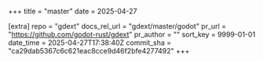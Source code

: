 +++
title = "master"
date = 2025-04-27

[extra]
repo = "gdext"
docs_rel_url = "gdext/master/godot"
pr_url = "https://github.com/godot-rust/gdext"
pr_author = ""
sort_key = 9999-01-01
date_time = 2025-04-27T17:38:40Z
commit_sha = "ca29dab5367c6c621eac8cce9d46f2bfe4277492"
+++


